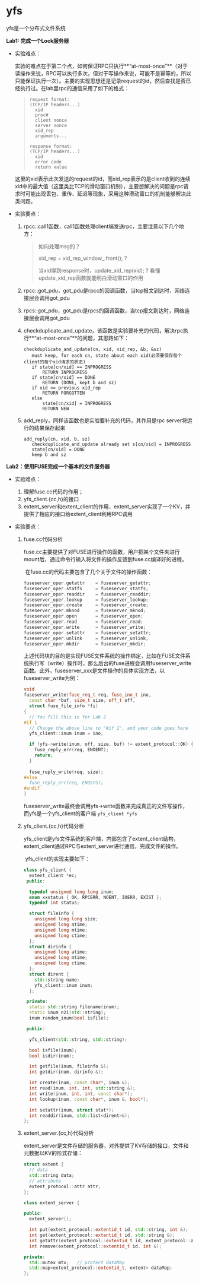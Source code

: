 # yfs
yfs是一个分布式文件系统

**Lab1: 完成一个Lock服务器**

* 实验难点：

  实验的难点在于第二个点，如何保证RPC只执行**“at-most-once”**（对于读操作来说，RPC可以执行多次，但对于写操作来说，可能不是幂等的，所以只能保证执行一次）。主要的实现思想还是记录request的id，然后查找是否已经执行过。在lab里rpc的通信采用了如下的格式：

  > ```
  > request format:
  > (TCP/IP headers...)
  >   xid
  >   proc#
  >   client nonce
  >   server nonce
  >   xid_rep
  >   arguments...
  > 
  > response format:
  > (TCP/IP headers...)
  >   xid
  >   error code
  >   return value
  > ```

  ​	这里的xid表示此次发送的request的id，而xid_rep表示的是client收到的连续xid中的最大值（这里类比TCP的滑动窗口机制），主要想解决的问题是rpc请求时可能出现丢包、重传、延迟等现象，采用这种滑动窗口的机制能够解决此类问题。

* 实验要点：

  1. rpcc::call1函数，call1函数处理client端发送rpc，主要注意以下几个地方：

     > 如何处理msg的？
     >
     > xid_rep = xid_rep_window_.front(); ?
     >
     > 当xid得到response时，update_xid_rep(xid); ?	看懂update_xid_rep函数就能明白滑动窗口的作用

  2. rpcc::got_pdu，got_pdu是rpcc的回调函数，当tcp报文到达时，网络连接层会调用got_pdu

  3. rpcs::got_pdu，got_pdu是rpcs的回调函数，当tcp报文到达时，网络连接层会调用got_pdu

  4. checkduplicate_and_update，该函数是实验要补充的代码，解决rpc执行**“at-most-once”**的问题，其思路如下：

     ```
     checkduplicate_and_update(cn, xid, xid_rep, &b, &sz)
     	must keep, for each cn, state about each xid(必须要保存每个client的每个xid请求的状态)
     	if state[cn/xid] == INPROGRESS
     		RETURN INPROGRESS
     	if state[cn/xid] == DONE
     		RETURN (DONE, kept b and sz)
     	if xid <= previous xid_rep
     		RETURN FORGOTTEN
     	else
     		state[cn/xid] = INPROGRESS
     		RETURN NEW
     ```

  5. add_reply，同样该函数也是实验要补充的代码，其作用是rpc server将运行的结果保存起来

     ```
     add_reply(cn, xid, b, sz)
     	checkduplicate_and_update already set s[cn/xid] = INPROGRESS
     	state[cn/xid] = DONE
     	keep b and sz
     ```




**Lab2：使用FUSE完成一个基本的文件服务器**

* 实验难点：

  1. 理解fuse.cc代码的作用；
  2. yfs_client.{cc,h}的接口
  3. extent_server和extent_client的作用，extent_server实现了一个KV，并提供了相应的接口给extent_client利用RPC调用

* 实验要点：

   1. fuse.cc代码分析

      ​	fuse.cc主要提供了对FUSE进行操作的函数，用户把某个文件夹进行mount后，通过命令行输入将文件的操作反馈到fuse.cc编译好的进程。

      ​	在fuse.cc的代码主要包含了几个关于文件的操作函数：

      ```c++
      fuseserver_oper.getattr    = fuseserver_getattr;
      fuseserver_oper.statfs     = fuseserver_statfs;
      fuseserver_oper.readdir    = fuseserver_readdir;
      fuseserver_oper.lookup     = fuseserver_lookup;
      fuseserver_oper.create     = fuseserver_create;
      fuseserver_oper.mknod      = fuseserver_mknod;
      fuseserver_oper.open       = fuseserver_open;
      fuseserver_oper.read       = fuseserver_read;
      fuseserver_oper.write      = fuseserver_write;
      fuseserver_oper.setattr    = fuseserver_setattr;
      fuseserver_oper.unlink     = fuseserver_unlink;
      fuseserver_oper.mkdir      = fuseserver_mkdir;
      ```

      ​	上述代码块的目的是实现FUSE文件系统的操作绑定，比如在FUSE文件系统执行写（write）操作时，那么后台的fuse进程会调用fuseserver_write函数。此外，fuseserver_xxx是文件操作的具体实现方法，以fuseserver_write为例：

      ```c++
      void
      fuseserver_write(fuse_req_t req, fuse_ino_t ino,
        const char *buf, size_t size, off_t off,
        struct fuse_file_info *fi)
      {
        // You fill this in for Lab 2
      #if 1
        // Change the above line to "#if 1", and your code goes here
        yfs_client::inum inum = ino;
      
        if (yfs->write(inum, off, size, buf) != extent_protocol::OK) {
          fuse_reply_err(req, ENOENT);
          return;
        }
        
        fuse_reply_write(req, size);
      #else
        fuse_reply_err(req, ENOSYS);
      #endif
      }
      ```

      ​	fuseserver_write最终会调用yfs->write函数来完成真正的文件写操作，而yfs是一个yfs_client的客户端 `yfs_client *yfs`

   2. yfs_client.{cc,h}代码分析

      ​	yfs_client是yfs文件系统的客户端，内部包含了extent_client结构，extent_client通过RPC与extent_server进行通信，完成文件的操作。

      ​	yfs_client的实现主要如下：

      ```c++
      class yfs_client {
        extent_client *ec;
       public:
      
        typedef unsigned long long inum;
        enum xxstatus { OK, RPCERR, NOENT, IOERR, EXIST };
        typedef int status;
      
        struct fileinfo {
          unsigned long long size;
          unsigned long atime;
          unsigned long mtime;
          unsigned long ctime;
        };
        struct dirinfo {
          unsigned long atime;
          unsigned long mtime;
          unsigned long ctime;
        };
        struct dirent {
          std::string name;
          yfs_client::inum inum;
        };
      
       private:
        static std::string filename(inum);
        static inum n2i(std::string);
        inum random_inum(bool isfile);
      
       public:
      
        yfs_client(std::string, std::string);
      
        bool isfile(inum);
        bool isdir(inum);
      
        int getfile(inum, fileinfo &);
        int getdir(inum, dirinfo &);
      
        int create(inum, const char*, inum &);
        int read(inum, int, int, std::string &);
        int write(inum, int, int, const char*);
        int lookup(inum, const char*, inum &, bool*);
      
        int setattr(inum, struct stat*);
        int readdir(inum, std::list<dirent>&);
      };
      ```

      

   3. extent_server.{cc,h}代码分析

      ​	extent_server是文件存储的服务器，对外提供了KV存储的接口，文件和元数据以KV的形式存储：

      ```c++
      struct extent {
        // data
        std::string data;
        // attribute
        extent_protocol::attr attr;
      };
      
      class extent_server {
      
      public:
        extent_server();
      
        int put(extent_protocol::extentid_t id, std::string, int &);
        int get(extent_protocol::extentid_t id, std::string &);
        int getattr(extent_protocol::extentid_t id, extent_protocol::attr &);
        int remove(extent_protocol::extentid_t id, int &);
      
      private:
        std::mutex mtx;   // protect dataMap
        std::map<extent_protocol::extentid_t, extent> dataMap;
      };
      ```

      